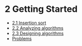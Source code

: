 # 2 Getting Started

* [2.1 Insertion sort](exercises_2.1.md)
* [2.2 Analyzing algorithms](exercises_2.2.md)
* [2.3 Designing algorithms](exercises_2.3.md)
* [Problems](problems.md)
